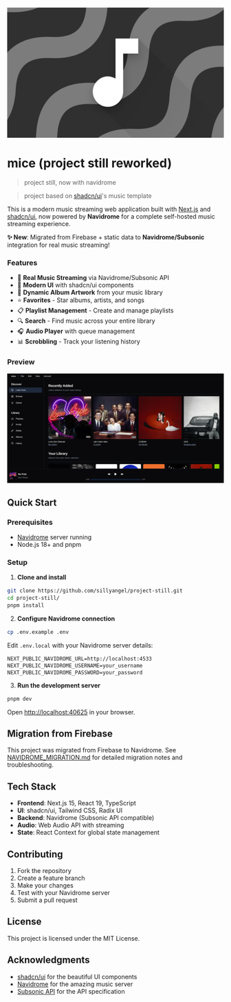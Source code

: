 ![splash](https://github.com/sillyangel/mice/blob/main/4xnored.png?raw=true)
# mice (project still reworked)
> project still, now with navidrome

> project based on [shadcn/ui](https://github.com/shadcn-ui/ui)'s music template

This is a modern music streaming web application built with [Next.js](https://nextjs.org/) and [shadcn/ui](https://ui.shadcn.com/), now powered by **Navidrome** for a complete self-hosted music streaming experience.

**✨ New**: Migrated from Firebase + static data to **Navidrome/Subsonic** integration for real music streaming!

### Features

- 🎵 **Real Music Streaming** via Navidrome/Subsonic API
- 📱 **Modern UI** with shadcn/ui components
- 🎨 **Dynamic Album Artwork** from your music library
- ⭐ **Favorites** - Star albums, artists, and songs
- 📋 **Playlist Management** - Create and manage playlists
- 🔍 **Search** - Find music across your entire library
- 🎧 **Audio Player** with queue management
- 📊 **Scrobbling** - Track your listening history

### Preview
![preview](https://github.com/sillyangel/mice/blob/main/public/screen.png?raw=true)

## Quick Start

### Prerequisites
- [Navidrome](https://www.navidrome.org/) server running
- Node.js 18+ and pnpm

### Setup

1. **Clone and install**

```bash
git clone https://github.com/sillyangel/project-still.git
cd project-still/
pnpm install
```

2. **Configure Navidrome connection**

```bash
cp .env.example .env
```

Edit `.env.local` with your Navidrome server details:

```env
NEXT_PUBLIC_NAVIDROME_URL=http://localhost:4533
NEXT_PUBLIC_NAVIDROME_USERNAME=your_username
NEXT_PUBLIC_NAVIDROME_PASSWORD=your_password
```

3. **Run the development server**

```bash
pnpm dev
```

Open [http://localhost:40625](http://localhost:40625) in your browser.

## Migration from Firebase

This project was migrated from Firebase to Navidrome. See [NAVIDROME_MIGRATION.md](./NAVIDROME_MIGRATION.md) for detailed migration notes and troubleshooting.

## Tech Stack

- **Frontend**: Next.js 15, React 19, TypeScript
- **UI**: shadcn/ui, Tailwind CSS, Radix UI
- **Backend**: Navidrome (Subsonic API compatible)
- **Audio**: Web Audio API with streaming
- **State**: React Context for global state management

## Contributing

1. Fork the repository
2. Create a feature branch
3. Make your changes
4. Test with your Navidrome server
5. Submit a pull request

## License

This project is licensed under the MIT License.

## Acknowledgments

- [shadcn/ui](https://ui.shadcn.com/) for the beautiful UI components
- [Navidrome](https://www.navidrome.org/) for the amazing music server
- [Subsonic API](http://www.subsonic.org/pages/api.jsp) for the API specification

